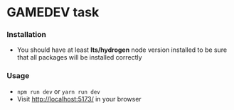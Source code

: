 # GAMEDEV task

### Installation

- You should have at least **lts/hydrogen** node version installed to be sure that all packages will be installed correctly

### Usage

- `npm run dev` or `yarn run dev`
- Visit [http://localhost:5173/](http://localhost:5173/) in your browser
